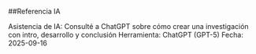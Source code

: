 ##Referencia IA

Asistencia de IA: Consulté a ChatGPT sobre cómo crear una investigación con intro, desarrollo y conclusión
Herramienta: ChatGPT (GPT-5)
Fecha: 2025-09-16
